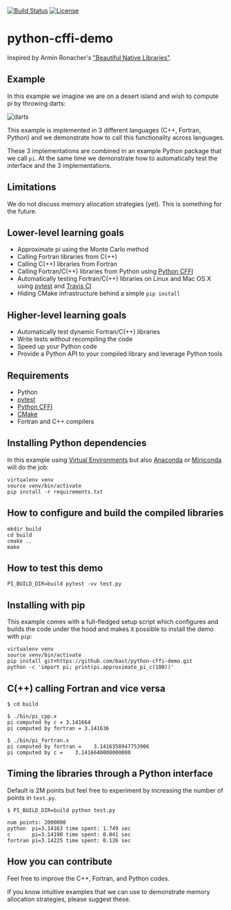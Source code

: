 [![Build Status](https://travis-ci.org/bast/python-cffi-demo.svg?branch=master)](https://travis-ci.org/bast/python-cffi-demo/builds)
[![License](https://img.shields.io/badge/license-%20MPL--v2.0-blue.svg)](../master/LICENSE)


# python-cffi-demo

Inspired by Armin Ronacher's
["Beautiful Native Libraries"](http://lucumr.pocoo.org/2013/8/18/beautiful-native-libraries/).


## Example

In this example we imagine we are on a desert island and wish to compute pi by
throwing darts:

![](../master/img/darts.jpg "darts")

This example is implemented in 3 different languages (C++, Fortran, Python) and
we demonstrate how to call this functionality across languages.

These 3 implementations are combined in an example Python package that we call `pi`.
At the same time we demonstrate how to automatically test the interface and the
3 implementations.


## Limitations

We do not discuss memory allocation strategies (yet). This is something for the
future.


## Lower-level learning goals

- Approximate pi using the Monte Carlo method
- Calling Fortran libraries from C(++)
- Calling C(++) libraries from Fortran
- Calling Fortran/C(++) libraries from Python using [Python CFFI](https://cffi.readthedocs.io)
- Automatically testing Fortran/C(++) libraries on Linux and Mac OS X using
  [pytest](https://docs.pytest.org) and [Travis CI](https://travis-ci.org)
- Hiding CMake infrastructure behind a simple `pip install`


## Higher-level learning goals

- Automatically test dynamic Fortran/C(++) libraries
- Write tests without recompiling the code
- Speed up your Python code
- Provide a Python API to your compiled library and leverage Python tools


## Requirements

- Python
- [pytest](https://docs.pytest.org)
- [Python CFFI](https://cffi.readthedocs.io)
- [CMake](https://cmake.org/download/)
- Fortran and C++ compilers


## Installing Python dependencies

In this example using [Virtual Environments](http://python-guide.readthedocs.io/en/latest/dev/virtualenvs/)
but also
[Anaconda](https://www.continuum.io/downloads) or
[Miniconda](https://conda.io/miniconda.html) will do the job:

```
virtualenv venv
source venv/bin/activate
pip install -r requirements.txt
```


## How to configure and build the compiled libraries

```
mkdir build
cd build
cmake ..
make
```


## How to test this demo

```
PI_BUILD_DIR=build pytest -vv test.py
```


## Installing with pip

This example comes with a full-fledged setup script which configures
and builds the code under the hood and makes it possible to install the demo
with `pip`:

```
virtualenv venv
source venv/bin/activate
pip install git+https://github.com/bast/python-cffi-demo.git
python -c 'import pi; print(pi.approximate_pi_c(100))'
```


## C(++) calling Fortran and vice versa

```shell
$ cd build

$ ./bin/pi_cpp.x
pi computed by c = 3.141664
pi computed by fortran = 3.141636

$ ./bin/pi_fortran.x
pi computed by fortran =    3.1416358947753906
pi computed by c =    3.1416640000000000
```


## Timing the libraries through a Python interface

Default is 2M points but feel free to experiment by increasing the number
of points in `test.py`.

```shell
$ PI_BUILD_DIR=build python test.py

num points: 2000000
python  pi=3.14163 time spent: 1.749 sec
c       pi=3.14190 time spent: 0.041 sec
fortran pi=3.14225 time spent: 0.126 sec
```


## How you can contribute

Feel free to improve the C++, Fortran, and Python codes.

If you know intuitive examples that we can use to demonstrate memory allocation
strategies, please suggest these.
